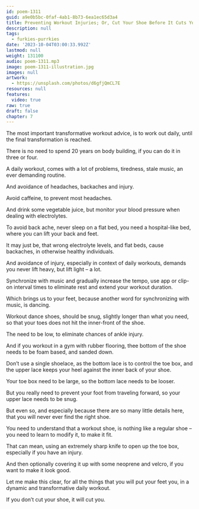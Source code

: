 ```yaml
---
id: poem-1311
guid: a9e0b5bc-0faf-4ab1-8b73-6ea1ec65d3a4
title: Preventing Workout Injuries; Or, Cut Your Shoe Before It Cuts You
description: null
tags:
  - furkies-purrkies
date: '2023-10-04T03:00:33.992Z'
lastmod: null
weight: 131100
audio: poem-1311.mp3
image: poem-1311-illustration.jpg
images: null
artwork:
  - https://unsplash.com/photos/d6gfjQmCL7E
resources: null
features:
  video: true
raw: true
draft: false
chapter: 7
---
```


The most important transformative workout advice,
is to work out daily, until the final transformation is reached.

There is no need to spend 20 years on body building,
if you can do it in three or four.

A daily workout, comes with a lot of problems,
tiredness, stale music, an ever demanding routine.

And avoidance of headaches,
backaches and injury.

Avoid caffeine,
to prevent most headaches.

And drink some vegetable juice,
but monitor your blood pressure when dealing with electrolytes.

To avoid back ache, never sleep on a flat bed,
you need a hospital-like bed, where you can lift your back and feet.

It may just be, that wrong electrolyte levels, and flat beds,
cause backaches, in otherwise healthy individuals.

And avoidance of injury, especially in context of daily workouts,
demands you never lift heavy, but lift light – a lot.

Synchronize with music and gradually increase the tempo,
use app or clip-on interval times to eliminate rest and extend your workout duration.

Which brings us to your feet, because another word for synchronizing with music,
is dancing.

Workout dance shoes, should be snug, slightly longer than what you need,
so that your toes does not hit the inner-front of the shoe.

The need to be low,
to eliminate chances of ankle injury.

And if you workout in a gym with rubber flooring,
thee bottom of the shoe needs to be foam based, and sanded down.

Don’t use a single shoelace, as the bottom lace is to control the toe box,
and the upper lace keeps your heel against the inner back of your shoe.

Your toe box need to be large,
so the bottom lace needs to be looser.

But you really need to prevent your foot from traveling forward,
so your upper lace needs to be snug.

But even so, and especially because there are so many little details here,
that you will never ever find the right shoe.

You need to understand that a workout shoe,
is nothing like a regular shoe – you need to learn to modify it, to make it fit.

That can mean, using an extremely sharp knife to open up the toe box,
especially if you have an injury.

And then optionally covering it up with some neoprene and velcro,
if you want to make it look good.

Let me make this clear, for all the things that you will put your feet you,
in a dynamic and transformative daily workout.

If you don’t cut your shoe,
it will cut you.
